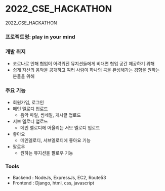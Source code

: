 # 2022_CSE_HACKATHON
2022_CSE_HACKATHON

### 프로젝트명: play in your mind

### 개발 취지

- 코로나로 인해 협업이 어려워진 뮤지션들에게 비대면 협업 공간 제공하기 위해
- 쉽게 자신의 음악을 공개하고 여러 사람이 하나의 곡을 완성해가는 경험을 원하는 분들을 위해

### 주요 기능

- 회원가입, 로그인
- 메인 멜로디 업로드
    - 음악 파일, 썸네일, 게시글 업로드
- 서브 멜로디 업로드
    - 메인 멜로디에 어울리는 서브 멜로디 업로드
- 좋아요
    - 메인멜로디, 서브멜로디에 좋아요 기능
- 팔로우
    - 원하는 뮤지션을 팔로우 기능

### Tools

- Backend : NodeJs, ExpressJs, EC2, Route53
- Frontend : Django, html, css, javascript
